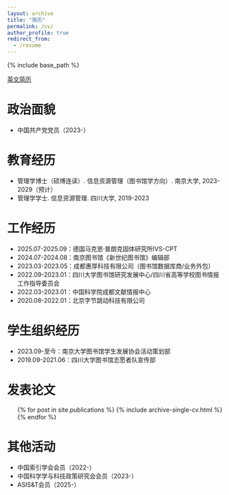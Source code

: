 ```yaml
---
layout: archive
title: "简历"
permalink: /cv/
author_profile: true
redirect_from:
  - /resume
---
```


{% include base_path %}


[英文简历](../CV-YuZhu-NJU.pdf)


政治面貌
======
* 中国共产党党员（2023-）

教育经历
======
* 管理学博士（硕博连读）. 信息资源管理（图书馆学方向）. 南京大学, 2023-2029（预计）
* 管理学学士. 信息资源管理. 四川大学, 2019-2023

工作经历
======
* 2025.07-2025.09：德国马克思·普朗克固体研究所IVS-CPT
* 2024.07-2024.08：南京图书馆《新世纪图书馆》编辑部
* 2023.03-2023.05：成都惠厚科技有限公司（图书馆数据库商/业务外包）
* 2022.09-2023.01：四川大学图书馆研究发展中心/四川省高等学校图书情报工作指导委员会
* 2022.03-2023.01：中国科学院成都文献情报中心
* 2020.08-2022.01：北京字节跳动科技有限公司

学生组织经历
======
* 2023.09-至今：南京大学图书馆学生发展协会活动策划部
* 2019.09-2021.06：四川大学图书馆志愿者队宣传部

发表论文
======
  <ul>{% for post in site.publications %}
    {% include archive-single-cv.html %}
  {% endfor %}</ul>
  
<!-- 工作经历
======
  <ul>{% for post in site.teaching %}
    {% include archive-single-cv.html %}
  {% endfor %}</ul> -->
  
其他活动
======
* 中国索引学会会员（2022-）
* 中国科学学与科技政策研究会会员（2023-）
* ASIS&T会员（2025-）

